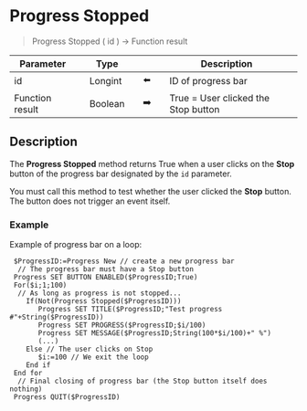 # Progress Stopped

> Progress Stopped ( id ) -> Function result

| Parameter |     | Type |     |     |     | Description |     |
| --- | --- | --- | --- | --- | --- | --- | --- |
| id  |     | Longint |     | ⬅️ |     | ID of progress bar |     |
| Function result |     | Boolean |     | ➡️ |     | True = User clicked the Stop button |     |

## Description

The **Progress Stopped** method returns True when a user clicks on the **Stop** button of the progress bar designated by the `id` parameter.

You must call this method to test whether the user clicked the **Stop** button. The button does not trigger an event itself.

### Example  

Example of progress bar on a loop:

```4d
 $ProgressID:=Progress New // create a new progress bar  
  // The progress bar must have a Stop button  
 Progress SET BUTTON ENABLED($ProgressID;True)  
 For($i;1;100)  
  // As long as progress is not stopped...  
    If(Not(Progress Stopped($ProgressID)))  
       Progress SET TITLE($ProgressID;"Test progress #"+String($ProgressID))  
       Progress SET PROGRESS($ProgressID;$i/100)  
       Progress SET MESSAGE($ProgressID;String(100*$i/100)+" %")  
       (...)  
    Else // The user clicks on Stop  
       $i:=100 // We exit the loop  
    End if  
 End for  
  // Final closing of progress bar (the Stop button itself does nothing)  
 Progress QUIT($ProgressID)
```
